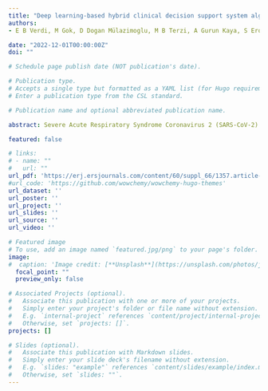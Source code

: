 ```yaml
---
title: "Deep learning-based hybrid clinical decision support system algorithm for COVID-19 diagnosis via PCR graphics and Thorax CT images, preliminary data"
authors:
- E B Verdi, M Gok, D Dogan Mülazimoglu, M B Terzi, A Gurun Kaya, S Erol, O İsik, O U Guvendik, C Uzun, A H Elhan, Z C Karahan, A Azap, A Kaya, O Arikan, O Ozdemir Kumbasar

date: "2022-12-01T00:00:00Z"
doi: ""

# Schedule page publish date (NOT publication's date).

# Publication type.
# Accepts a single type but formatted as a YAML list (for Hugo requirements).
# Enter a publication type from the CSL standard.

# Publication name and optional abbreviated publication name.

abstract: Severe Acute Respiratory Syndrome Coronavirus 2 (SARS-CoV-2) is a global threat impacting the lives of millions of people worldwide. Automated detection of lung infections from Computed Tomography scans represents an excellent alternative; however, segmenting infected regions from CT slices encounters many challenges. Developing a diagnosis system based on deep learning techniques to detect and quantify COVID-19 infection and pneumonia screening using CT imaging. Contrast Limited Adaptive Histogram Equalization pre-processing method was used to remove the noise and intensity in homogeneity. Black slices were also removed to crop only the region of interest containing the lungs. A U-net architecture, based on CNN encoder and CNN decoder approaches, is then introduced for a fast and precise image segmentation to obtain the lung and infection segmentation models. For better estimation of skill on unseen data, a fourfold cross-validation as a resampling procedure has been used. A three-layered CNN architecture, with additional fully connected layers followed by a Softmax layer, was used for classification. Lung and infection volumes have been reconstructed to allow volume ratio computing and obtain infection rate.Starting with the 20 CT scan cases, data has been divided into 70% for the training dataset and 30% for the validation dataset. Experimental results demonstrated that the proposed system archieves a dice score of 0.98 and 0.91 for the lung and infection segmentation tasks, respectively, and an accuracy of 0.98 for the classification task. The proposed workflow aimed at obtaining good performances for the different system’s components, and at the same time, dealing with reduced datasets used for training. # Summary. An optional 

featured: false

# links:
# - name: ""
#   url: ""
url_pdf: 'https://erj.ersjournals.com/content/60/suppl_66/1357.article-info'
#url_code: 'https://github.com/wowchemy/wowchemy-hugo-themes'
url_dataset: ''
url_poster: ''
url_project: ''
url_slides: ''
url_source: ''
url_video: ''

# Featured image
# To use, add an image named `featured.jpg/png` to your page's folder. 
image:
#  caption: 'Image credit: [**Unsplash**](https://unsplash.com/photos/jdD8gXaTZsc)'
  focal_point: ""
  preview_only: false

# Associated Projects (optional).
#   Associate this publication with one or more of your projects.
#   Simply enter your project's folder or file name without extension.
#   E.g. `internal-project` references `content/project/internal-project/index.md`.
#   Otherwise, set `projects: []`.
projects: []

# Slides (optional).
#   Associate this publication with Markdown slides.
#   Simply enter your slide deck's filename without extension.
#   E.g. `slides: "example"` references `content/slides/example/index.md`.
#   Otherwise, set `slides: ""`.
---
```

